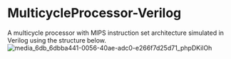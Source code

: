 # MulticycleProcessor-Verilog
A multicycle processor with MIPS instruction set architecture simulated in Verilog using the structure below.
![media_6db_6dbba441-0056-40ae-adc0-e266f7d25d71_phpDKilOh](https://user-images.githubusercontent.com/91927297/190828798-5944d3f8-057c-4430-8c59-757cc6b89f81.png)
